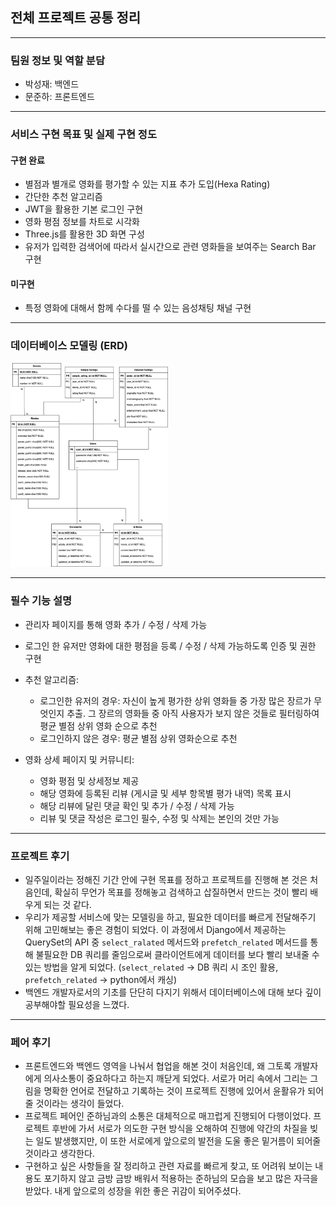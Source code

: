 ## 전체 프로젝트 공통 정리

---

### 팀원 정보 및 역할 분담

- 박성재: 백엔드
- 문준하: 프론트엔드

---

### 서비스 구현 목표 및 실제 구현 정도

#### 구현 완료

- 별점과 별개로 영화를 평가할 수 있는 지표 추가 도입(Hexa Rating)
- 간단한 추천 알고리즘
- JWT을 활용한 기본 로그인 구현
- 영화 평점 정보를 차트로 시각화
- Three.js를 활용한 3D 화면 구성
- 유저가 입력한 검색어에 따라서 실시간으로 관련 영화들을 보여주는 Search Bar 구현

#### 미구현

- 특정 영화에 대해서 함께 수다를 떨 수 있는 음성채팅 채널 구현

---

### 데이터베이스 모델링 (ERD)

<img src="assets/images/erd.png" width="50%">

---

### 필수 기능 설명

- 관리자 페이지를 통해 영화 추가 / 수정 / 삭제 가능
- 로그인 한 유저만 영화에 대한 평점을 등록 / 수정 / 삭제 가능하도록 인증 및 권한 구현
- 추천 알고리즘:
  - 로그인한 유저의 경우: 자신이 높게 평가한 상위 영화들 중 가장 많은 장르가 무엇인지 추출. 그 장르의 영화들 중 아직 사용자가 보지 않은 것들로 필터링하여 평균 별점 상위 영화 순으로 추천
  - 로그인하지 않은 경우: 평균 별점 상위 영화순으로 추천
- 영화 상세 페이지 및 커뮤니티:

  - 영화 평점 및 상세정보 제공
  - 해당 영화에 등록된 리뷰 (게시글 및 세부 항목별 평가 내역) 목록 표시
  - 해당 리뷰에 달린 댓글 확인 및 추가 / 수정 / 삭제 가능
  - 리뷰 및 댓글 작성은 로그인 필수, 수정 및 삭제는 본인의 것만 가능

---

### 프로젝트 후기

- 일주일이라는 정해진 기간 안에 구현 목표를 정하고 프로젝트를 진행해 본 것은 처음인데, 확실히 무언가 목표를 정해놓고 검색하고 삽질하면서 만드는 것이 빨리 배우게 되는 것 같다.
- 우리가 제공할 서비스에 맞는 모델링을 하고, 필요한 데이터를 빠르게 전달해주기 위해 고민해보는 좋은 경험이 되었다. 이 과정에서 Django에서 제공하는 QuerySet의 API 중 `select_ralated` 메서드와 `prefetch_related` 메서드를 통해 불필요한 DB 쿼리를 줄임으로써 클라이언트에게 데이터를 보다 빨리 보내줄 수 있는 방법을 알게 되었다. (`select_related` -> DB 쿼리 시 조인 활용, `prefetch_related` -> python에서 캐싱)
- 백엔드 개발자로서의 기초를 단단히 다지기 위해서 데이터베이스에 대해 보다 깊이 공부해야할 필요성을 느꼈다.

---

### 페어 후기

- 프론트엔드와 백엔드 영역을 나눠서 협업을 해본 것이 처음인데, 왜 그토록 개발자에게 의사소통이 중요하다고 하는지 깨닫게 되었다. 서로가 머리 속에서 그리는 그림을 명확한 언어로 전달하고 기록하는 것이 프로젝트 진행에 있어서 윤활유가 되어줄 것이라는 생각이 들었다.
- 프로젝트 페어인 준하님과의 소통은 대체적으로 매끄럽게 진행되어 다행이었다. 프로젝트 후반에 가서 서로가 의도한 구현 방식을 오해하여 진행에 약간의 차질을 빚는 일도 발생했지만, 이 또한 서로에게 앞으로의 발전을 도울 좋은 밑거름이 되어줄 것이라고 생각한다.
- 구현하고 싶은 사항들을 잘 정리하고 관련 자료를 빠르게 찾고, 또 어려워 보이는 내용도 포기하지 않고 금방 금방 배워서 적용하는 준하님의 모습을 보고 많은 자극을 받았다. 내게 앞으로의 성장을 위한 좋은 귀감이 되어주셨다.

